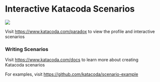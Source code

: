 # Interactive Katacoda Scenarios

[![](http://shields.katacoda.com/katacoda/paradox/count.svg)](https://www.katacoda.com/paradox "Get your profile on Katacoda.com")

Visit https://www.katacoda.com/paradox to view the profile and interactive scenarios

### Writing Scenarios
Visit https://www.katacoda.com/docs to learn more about creating Katacoda scenarios

For examples, visit https://github.com/katacoda/scenario-example
